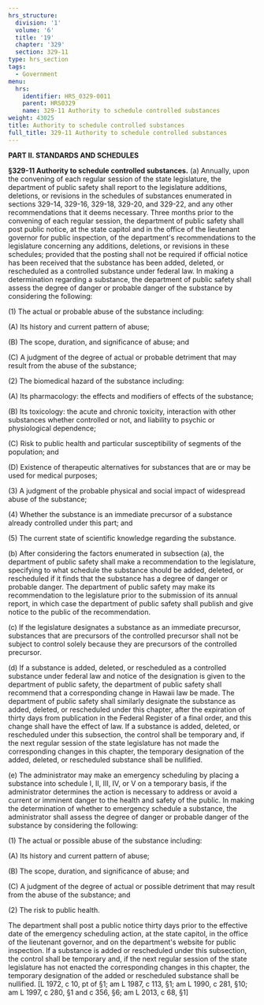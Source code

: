 ```yaml
---
hrs_structure:
  division: '1'
  volume: '6'
  title: '19'
  chapter: '329'
  section: 329-11
type: hrs_section
tags:
  - Government
menu:
  hrs:
    identifier: HRS_0329-0011
    parent: HRS0329
    name: 329-11 Authority to schedule controlled substances
weight: 43025
title: Authority to schedule controlled substances
full_title: 329-11 Authority to schedule controlled substances
---
```

**PART II. STANDARDS AND SCHEDULES**

**§329-11 Authority to schedule controlled substances.** (a) Annually, upon the convening of each regular session of the state legislature, the department of public safety shall report to the legislature additions, deletions, or revisions in the schedules of substances enumerated in sections 329-14, 329-16, 329-18, 329-20, and 329-22, and any other recommendations that it deems necessary. Three months prior to the convening of each regular session, the department of public safety shall post public notice, at the state capitol and in the office of the lieutenant governor for public inspection, of the department's recommendations to the legislature concerning any additions, deletions, or revisions in these schedules; provided that the posting shall not be required if official notice has been received that the substance has been added, deleted, or rescheduled as a controlled substance under federal law. In making a determination regarding a substance, the department of public safety shall assess the degree of danger or probable danger of the substance by considering the following:

(1) The actual or probable abuse of the substance including:

(A) Its history and current pattern of abuse;

(B) The scope, duration, and significance of abuse; and

(C) A judgment of the degree of actual or probable detriment that may result from the abuse of the substance;

(2) The biomedical hazard of the substance including:

(A) Its pharmacology: the effects and modifiers of effects of the substance;

(B) Its toxicology: the acute and chronic toxicity, interaction with other substances whether controlled or not, and liability to psychic or physiological dependence;

(C) Risk to public health and particular susceptibility of segments of the population; and

(D) Existence of therapeutic alternatives for substances that are or may be used for medical purposes;

(3) A judgment of the probable physical and social impact of widespread abuse of the substance;

(4) Whether the substance is an immediate precursor of a substance already controlled under this part; and

(5) The current state of scientific knowledge regarding the substance.

(b) After considering the factors enumerated in subsection (a), the department of public safety shall make a recommendation to the legislature, specifying to what schedule the substance should be added, deleted, or rescheduled if it finds that the substance has a degree of danger or probable danger. The department of public safety may make its recommendation to the legislature prior to the submission of its annual report, in which case the department of public safety shall publish and give notice to the public of the recommendation.

(c) If the legislature designates a substance as an immediate precursor, substances that are precursors of the controlled precursor shall not be subject to control solely because they are precursors of the controlled precursor.

(d) If a substance is added, deleted, or rescheduled as a controlled substance under federal law and notice of the designation is given to the department of public safety, the department of public safety shall recommend that a corresponding change in Hawaii law be made. The department of public safety shall similarly designate the substance as added, deleted, or rescheduled under this chapter, after the expiration of thirty days from publication in the Federal Register of a final order, and this change shall have the effect of law. If a substance is added, deleted, or rescheduled under this subsection, the control shall be temporary and, if the next regular session of the state legislature has not made the corresponding changes in this chapter, the temporary designation of the added, deleted, or rescheduled substance shall be nullified.

(e) The administrator may make an emergency scheduling by placing a substance into schedule I, II, III, IV, or V on a temporary basis, if the administrator determines the action is necessary to address or avoid a current or imminent danger to the health and safety of the public. In making the determination of whether to emergency schedule a substance, the administrator shall assess the degree of danger or probable danger of the substance by considering the following:

(1) The actual or possible abuse of the substance including:

(A) Its history and current pattern of abuse;

(B) The scope, duration, and significance of abuse; and

(C) A judgment of the degree of actual or possible detriment that may result from the abuse of the substance; and

(2) The risk to public health.

The department shall post a public notice thirty days prior to the effective date of the emergency scheduling action, at the state capitol, in the office of the lieutenant governor, and on the department's website for public inspection. If a substance is added or rescheduled under this subsection, the control shall be temporary and, if the next regular session of the state legislature has not enacted the corresponding changes in this chapter, the temporary designation of the added or rescheduled substance shall be nullified. [L 1972, c 10, pt of §1; am L 1987, c 113, §1; am L 1990, c 281, §10; am L 1997, c 280, §1 and c 356, §6; am L 2013, c 68, §1]